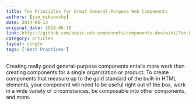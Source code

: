 ```yaml
---
title: Ten Principles for Great General-Purpose Web Components
authors: [jan_miksovsky]
date: 2014-06-13
original_date: 2014-06-10
link: https://github.com/basic-web-components/components-dev/wiki/Ten-Principles-for-Great-General-Purpose-Web-Components
category: articles
layout: single
tags: ['Best Practices']
---
```


Creating really good general-purpose components entails more work than creating components for a single organization or product. To create components that measure up to the gold standard of the built-in HTML elements, your component will need to be useful right out of the box, work in a wide variety of circumstances, be composable into other components, and more.

<!-- Excerpt -->
